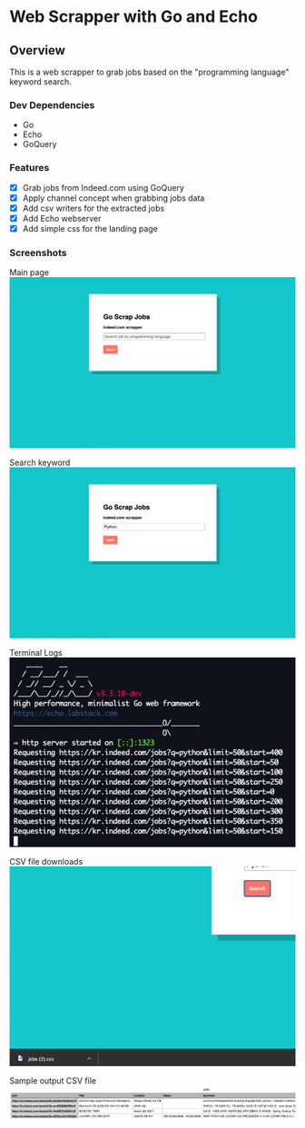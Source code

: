 # Web Scrapper with Go and Echo
## Overview
This is a web scrapper to grab jobs based on the "programming language" keyword search.

### Dev Dependencies
- Go
- Echo
- GoQuery

### Features
- [x] Grab jobs from Indeed.com using GoQuery
- [x] Apply channel concept when grabbing jobs data
- [x] Add csv writers for the extracted jobs
- [x] Add Echo webserver
- [x] Add simple css for the landing page

### Screenshots
Main page
![Main page](https://github.com/jieunjeon/Web-Scrapper/blob/master/sample1.png)

Search keyword
![Search keyword](https://github.com/jieunjeon/Web-Scrapper/blob/master/sample2.png)

Terminal Logs
![Terminal Logs](https://github.com/jieunjeon/Web-Scrapper/blob/master/sample3.png)

CSV file downloads
![CSV file downloads](https://github.com/jieunjeon/Web-Scrapper/blob/master/sample4.png)

Sample output CSV file
![Sample output CSV file](https://github.com/jieunjeon/Web-Scrapper/blob/master/sample5.png)
